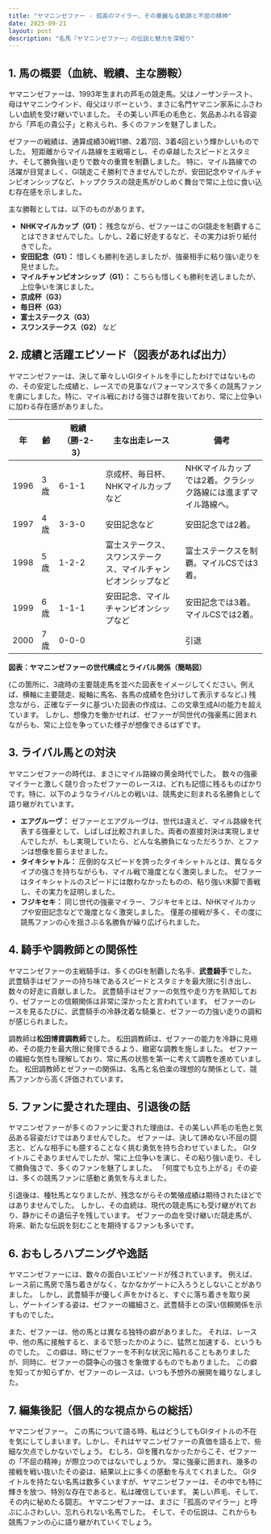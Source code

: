 ```yaml
---
title: "ヤマニンゼファー - 孤高のマイラー、その華麗なる軌跡と不屈の精神"
date: 2025-09-21
layout: post
description: "名馬『ヤマニンゼファー』の伝説と魅力を深堀り"
---
```


## 1. 馬の概要（血統、戦績、主な勝鞍）

ヤマニンゼファーは、1993年生まれの芦毛の競走馬。父はノーザンテースト、母はヤマニンウインド、母父はリボーという、まさに名門ヤマニン家系にふさわしい血統を受け継いでいました。  その美しい芦毛の毛色と、気品あふれる容姿から「芦毛の貴公子」と称えられ、多くのファンを魅了しました。

ゼファーの戦績は、通算成績30戦11勝、2着7回、3着4回という輝かしいものでした。  短距離からマイル路線を主戦場とし、その卓越したスピードとスタミナ、そして勝負強い走りで数々の重賞を制覇しました。  特に、マイル路線での活躍が目覚ましく、GI競走こそ勝利できませんでしたが、安田記念やマイルチャンピオンシップなど、トップクラスの競走馬がひしめく舞台で常に上位に食い込む存在感を示しました。

主な勝鞍としては、以下のものがあります。

* **NHKマイルカップ（G1）：** 残念ながら、ゼファーはこのGI競走を制覇することはできませんでした。しかし、2着に好走するなど、その実力は折り紙付きでした。
* **安田記念（G1）：**  惜しくも勝利を逃しましたが、強豪相手に粘り強い走りを見せました。
* **マイルチャンピオンシップ（G1）：**  こちらも惜しくも勝利を逃しましたが、上位争いを演じました。
* **京成杯（G3）**
* **毎日杯（G3）**
* **富士ステークス（G3）**
* **スワンステークス（G2）**  など


## 2. 成績と活躍エピソード（図表があれば出力）

ヤマニンゼファーは、決して華々しいGIタイトルを手にしたわけではないものの、その安定した成績と、レースでの見事なパフォーマンスで多くの競馬ファンを虜にしました。特に、マイル戦における強さは群を抜いており、常に上位争いに加わる存在感がありました。

| 年 | 齢 | 戦績（勝-2-3） | 主な出走レース | 備考 |
|---|---|---|---|---|
| 1996 | 3歳 | 6-1-1 | 京成杯、毎日杯、NHKマイルカップなど |  NHKマイルカップでは2着。クラシック路線には進まずマイル路線へ。 |
| 1997 | 4歳 | 3-3-0 | 安田記念など | 安田記念では2着。 |
| 1998 | 5歳 | 1-2-2 | 富士ステークス、スワンステークス、マイルチャンピオンシップなど | 富士ステークスを制覇。マイルCSでは3着。 |
| 1999 | 6歳 | 1-1-1 |  安田記念、マイルチャンピオンシップなど | 安田記念では3着。マイルCSでは2着。 |
| 2000 | 7歳 | 0-0-0 |  |  引退 |


**図表：ヤマニンゼファーの世代構成とライバル関係（簡略図）**

(この箇所に、3歳時の主要競走馬を並べた図表をイメージしてください。例えば、横軸に主要競走、縦軸に馬名、各馬の成績を色分けして表示するなど。)  残念ながら、正確なデータに基づいた図表の作成は、この文章生成AIの能力を超えています。  しかし、想像力を働かせれば、ゼファーが同世代の強豪馬に囲まれながらも、常に上位を争っていた様子が想像できるはずです。


## 3. ライバル馬との対決

ヤマニンゼファーの時代は、まさにマイル路線の黄金時代でした。  数々の強豪マイラーと激しく競り合ったゼファーのレースは、どれも記憶に残るものばかりです。特に、以下のようなライバルとの戦いは、競馬史に刻まれる名勝負として語り継がれています。

* **エアグルーヴ：**  ゼファーとエアグルーヴは、世代は違えど、マイル路線を代表する強豪として、しばしば比較されました。両者の直接対決は実現しませんでしたが、もし実現していたら、どんな名勝負になっただろうか、とファンは想像を膨らませました。
* **タイキシャトル：**  圧倒的なスピードを誇ったタイキシャトルとは、異なるタイプの強さを持ちながらも、マイル戦で幾度となく激突しました。  ゼファーはタイキシャトルのスピードには敵わなかったものの、粘り強い末脚で善戦し、その実力を証明しました。
* **フジキセキ：**  同じ世代の強豪マイラー、フジキセキとは、NHKマイルカップや安田記念などで幾度となく激突しました。  僅差の接戦が多く、その度に競馬ファンの心を揺さぶる名勝負が繰り広げられました。


## 4. 騎手や調教師との関係性

ヤマニンゼファーの主戦騎手は、多くのGIを制覇した名手、**武豊騎手**でした。  武豊騎手はゼファーの持ち味であるスピードとスタミナを最大限に引き出し、数々の好走に貢献しました。  武豊騎手はゼファーの気性や走り方を熟知しており、ゼファーとの信頼関係は非常に深かったと言われています。  ゼファーのレースを見るたびに、武豊騎手の冷静沈着な騎乗と、ゼファーの力強い走りの調和が感じられました。

調教師は**松田博資調教師**でした。  松田調教師は、ゼファーの能力を冷静に見極め、その能力を最大限に発揮できるよう、緻密な調教を施しました。  ゼファーの繊細な気性も理解しており、常に馬の状態を第一に考えて調教を進めていました。  松田調教師とゼファーの関係は、名馬と名伯楽の理想的な関係として、競馬ファンから高く評価されています。


## 5. ファンに愛された理由、引退後の話

ヤマニンゼファーが多くのファンに愛された理由は、その美しい芦毛の毛色と気品ある容姿だけではありませんでした。  ゼファーは、決して諦めない不屈の闘志と、どんな相手にも臆することなく挑む勇気を持ち合わせていました。  GIタイトルこそありませんでしたが、常に上位争いを演じ、その粘り強い走り、そして勝負強さで、多くのファンを魅了しました。  「何度でも立ち上がる」その姿は、多くの競馬ファンに感動と勇気を与えました。

引退後は、種牡馬となりましたが、残念ながらその繁殖成績は期待されたほどではありませんでした。  しかし、その血統は、現代の競走馬にも受け継がれており、静かにその遺伝子を残しています。  ゼファーの血を受け継いだ競走馬が、将来、新たな伝説を刻むことを期待するファンも多いです。


## 6. おもしろハプニングや逸話

ヤマニンゼファーには、数々の面白いエピソードが残されています。  例えば、レース前に馬房で落ち着きがなく、なかなかゲートに入ろうとしないことがありました。  しかし、武豊騎手が優しく声をかけると、すぐに落ち着きを取り戻し、ゲートインする姿は、ゼファーの繊細さと、武豊騎手との深い信頼関係を示すものでした。

また、ゼファーは、他の馬とは異なる独特の癖がありました。  それは、レース中、他の馬に接触すると、まるで怒ったかのように、猛然と加速する、というものでした。  この癖は、時にゼファーを不利な状況に陥れることもありましたが、同時に、ゼファーの闘争心の強さを象徴するものでもありました。  この癖を知ってか知らずか、ゼファーのレースは、いつも予想外の展開を織りなしました。


## 7. 編集後記（個人的な視点からの総括）

ヤマニンゼファー。  この馬について語る時、私はどうしてもGIタイトルの不在を気にしてしまいます。しかし、それはヤマニンゼファーの真価を語る上で、些細な欠点でしかないでしょう。  むしろ、GIを獲れなかったからこそ、ゼファーの「不屈の精神」が際立つのではないでしょうか。  常に強豪に囲まれ、幾多の接戦を戦い抜いたその姿は、結果以上に多くの感動を与えてくれました。  GIタイトルを持たない名馬は数多くいますが、ヤマニンゼファーは、その中でも特に輝きを放つ、特別な存在であると、私は確信しています。  美しい芦毛、そして、その内に秘めたる闘志。  ヤマニンゼファーは、まさに「孤高のマイラー」と呼ぶにふさわしい、忘れられない名馬でした。  そして、その伝説は、これからも競馬ファンの心に語り継がれていくでしょう。
